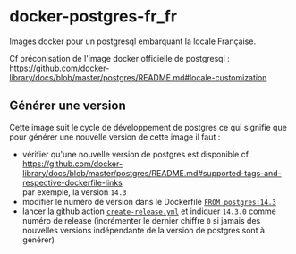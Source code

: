 # docker-postgres-fr_fr

Images docker pour un postgresql embarquant la locale Française.

Cf préconisation de l'image docker officielle de postgresql :  
https://github.com/docker-library/docs/blob/master/postgres/README.md#locale-customization

## Générer une version

Cette image suit le cycle de développement de postgres ce qui signifie que pour générer une nouvelle version de cette image il faut :
- vérifier qu'une nouvelle version de postgres est disponible cf https://github.com/docker-library/docs/blob/master/postgres/README.md#supported-tags-and-respective-dockerfile-links  
  par exemple, la version ``14.3``
- modifier le numéro de version dans le Dockerfile [``FROM postgres:14.3``](https://github.com/abes-esr/docker-postgres-fr_FR/blob/main/Dockerfile#L1)
- lancer la github action [``create-release.yml``](https://github.com/abes-esr/docker-postgres-fr_FR/actions/workflows/create-release.yml) et indiquer ``14.3.0`` comme numéro de release (incrémenter le dernier chiffre ``0`` si jamais des nouvelles versions indépendante de la version de postgres sont à générer)
